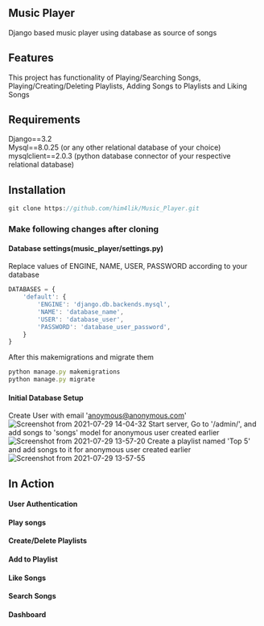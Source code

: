 ## Music Player
Django based music player using database as source of songs
## Features
This project has functionality of Playing/Searching Songs, Playing/Creating/Deleting Playlists, Adding Songs to Playlists and Liking Songs
## Requirements
Django==3.2<br/>
Mysql==8.0.25 (or any other relational database of your choice)<br/>
mysqlclient==2.0.3 (python database connector of your respective relational database)

## Installation
```javascript
git clone https://github.com/him4lik/Music_Player.git
```
### Make following changes after cloning
#### Database settings(music_player/settings.py)
Replace values of ENGINE, NAME, USER, PASSWORD according to your database
```javascript
DATABASES = {
    'default': {
        'ENGINE': 'django.db.backends.mysql',
        'NAME': 'database_name',
        'USER': 'database_user',
        'PASSWORD': 'database_user_password',
    }
}
```
After this makemigrations and migrate them
```javascript
python manage.py makemigrations
python manage.py migrate
```

#### Initial Database Setup
Create User with email 'anoymous@anonymous.com'
![Screenshot from 2021-07-29 14-04-32](https://user-images.githubusercontent.com/75934883/127460157-4a8a6647-1fad-4916-88de-f9f691a56611.png)
Start server, Go to '/admin/', and add songs to 'songs' model for anonymous user created earlier<br/>
![Screenshot from 2021-07-29 13-57-20](https://user-images.githubusercontent.com/75934883/127459352-b9bf349b-9e6f-43de-8f78-1f5f3de6b6be.png)
Create a playlist named 'Top 5' and add songs to it for anonymous user created earlier
![Screenshot from 2021-07-29 13-57-55](https://user-images.githubusercontent.com/75934883/127459178-91f029f3-601d-4970-a3e0-164ed70ead2d.png)

## In Action
#### User Authentication
#### Play songs
#### Create/Delete Playlists
#### Add to Playlist
#### Like Songs
#### Search Songs
#### Dashboard

